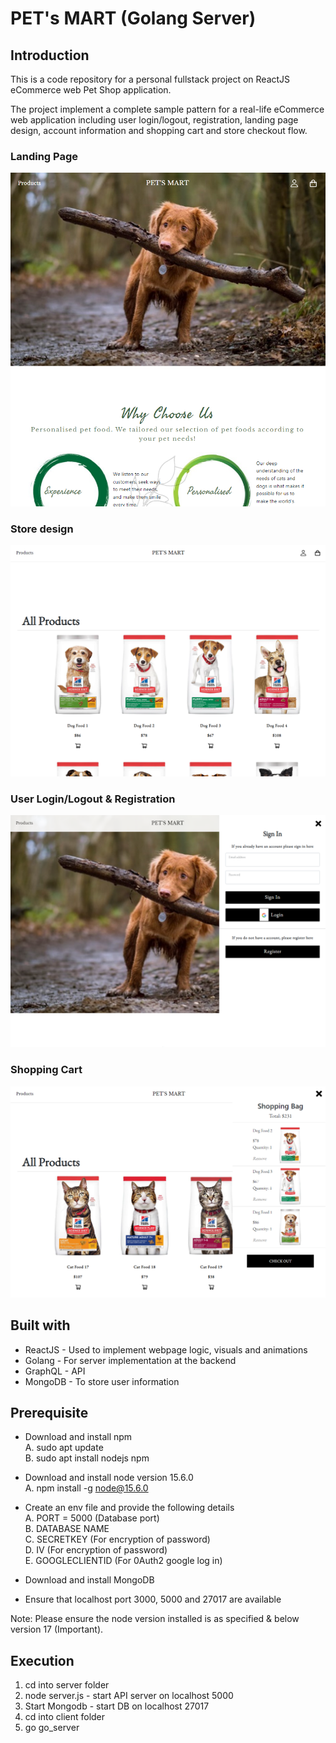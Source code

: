 # PET's MART (Golang Server)

## Introduction
This is a code repository for a personal fullstack project on ReactJS eCommerce web Pet Shop application. 

The project implement a complete sample pattern for a real-life eCommerce web application including user login/logout, registration, landing page design, account information and shopping cart and store checkout flow. 

### Landing Page
![img_4.png](img_4.png)

### Store design
![img.png](img.png)

### User Login/Logout & Registration
![img_1.png](img_1.png)

### Shopping Cart
![img_2.png](img_2.png)

## Built with
- ReactJS - Used to implement webpage logic, visuals and animations
- Golang - For server implementation at the backend
- GraphQL - API 
- MongoDB - To store user information

## Prerequisite
- Download and install npm  
    A. sudo apt update\
    B. sudo apt install nodejs npm



- Download and install node version 15.6.0\
    A. npm install -g node@15.6.0


- Create an env file and provide the following details\
    A. PORT = 5000 (Database port)\
    B. DATABASE NAME\
    C. SECRETKEY (For encryption of password)\
    D. IV (For encryption of password)\
    E. GOOGLECLIENTID (For 0Auth2 google log in)


- Download and install MongoDB 


- Ensure that localhost port 3000, 5000 and 27017 are available

Note: Please ensure the node version installed is as specified & below version 17 (Important).

## Execution 

1. cd into server folder
2. node server.js - start API server on localhost 5000
3. Start Mongodb - start DB on localhost 27017
4. cd into client folder
5. go go_server



